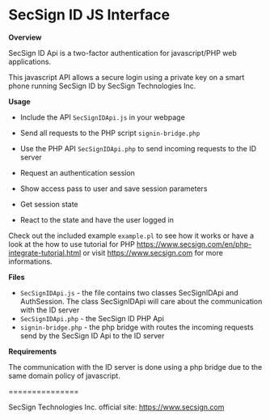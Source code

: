 # SecSign ID JS Interface


**Overview**

SecSign ID Api is a two-factor authentication for javascript/PHP web applications.

This javascript API allows a secure login using a private key on a smart phone running SecSign ID by SecSign Technologies Inc.


**Usage**

* Include the API `SecSignIDApi.js` in your webpage
* Send all requests to the PHP script `signin-bridge.php`
* Use the PHP API `SecSignIDApi.php` to send incoming requests to the ID server

* Request an authentication session
* Show access pass to user and save session parameters 
* Get session state 
* React to the state and have the user logged in


Check out the included example `example.pl` to see how it works or 
have a look at the how to use tutorial for PHP <https://www.secsign.com/en/php-integrate-tutorial.html>
or visit <https://www.secsign.com> for more informations.

**Files**

* `SecSignIDApi.js` - the file contains two classes SecSignIDApi and AuthSession. The class SecSignIDApi will care about the communication with the ID server
* `SecSignIDApi.php` - the SecSign ID PHP Api
* `signin-bridge.php` - the php bridge with routes the incoming requests send by the SecSign ID Api to the ID server

**Requirements**

The communication with the ID server is done using a php bridge due to the same domain policy of javascript.


===============

SecSign Technologies Inc. official site: <https://www.secsign.com>